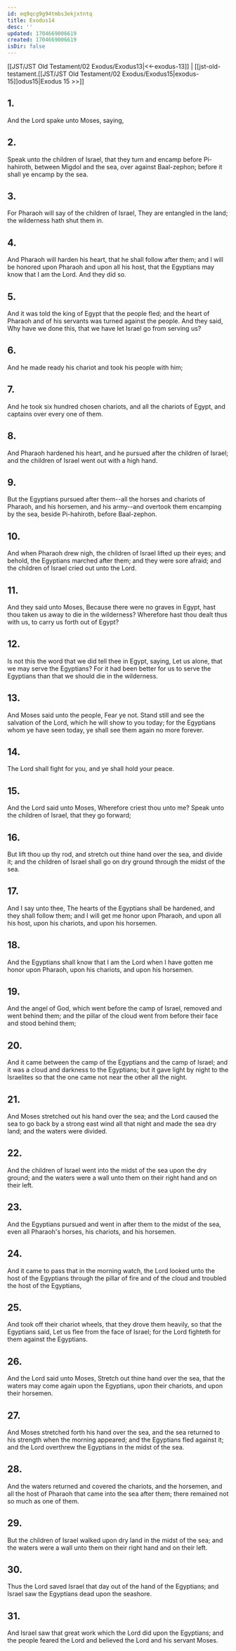 ```yaml
---
id: eq9qcg9g94tmbs3ekjxtntq
title: Exodus14
desc: ''
updated: 1704669006619
created: 1704669006619
isDir: false
---
```

[[JST/JST Old Testament/02 Exodus/Exodus13|<<-exodus-13]] | [[jst-old-testament.[[JST/JST Old Testament/02 Exodus/Exodus15|exodus-15]]odus15|Exodus 15 >>]]
## 1.
And the Lord spake unto Moses, saying,
## 2.
Speak unto the children of Israel, that they turn and encamp before Pi-hahiroth, between Migdol and the sea, over against Baal-zephon; before it shall ye encamp by the sea.
## 3.
For Pharaoh will say of the children of Israel, They are entangled in the land; the wilderness hath shut them in.
## 4.
And Pharaoh will harden his heart, that he shall follow after them; and I will be honored upon Pharaoh and upon all his host, that the Egyptians may know that I am the Lord. And they did so.
## 5.
And it was told the king of Egypt that the people fled; and the heart of Pharaoh and of his servants was turned against the people. And they said, Why have we done this, that we have let Israel go from serving us?
## 6.
And he made ready his chariot and took his people with him;
## 7.
And he took six hundred chosen chariots, and all the chariots of Egypt, and captains over every one of them.
## 8.
And Pharaoh hardened his heart, and he pursued after the children of Israel; and the children of Israel went out with a high hand.
## 9.
But the Egyptians pursued after them\--all the horses and chariots of Pharaoh, and his horsemen, and his army\--and overtook them encamping by the sea, beside Pi-hahiroth, before Baal-zephon.
## 10.
And when Pharaoh drew nigh, the children of Israel lifted up their eyes; and behold, the Egyptians marched after them; and they were sore afraid; and the children of Israel cried out unto the Lord.
## 11.
And they said unto Moses, Because there were no graves in Egypt, hast thou taken us away to die in the wilderness? Wherefore hast thou dealt thus with us, to carry us forth out of Egypt?
## 12.
Is not this the word that we did tell thee in Egypt, saying, Let us alone, that we may serve the Egyptians? For it had been better for us to serve the Egyptians than that we should die in the wilderness.
## 13.
And Moses said unto the people, Fear ye not. Stand still and see the salvation of the Lord, which he will show to you today; for the Egyptians whom ye have seen today, ye shall see them again no more forever.
## 14.
The Lord shall fight for you, and ye shall hold your peace.
## 15.
And the Lord said unto Moses, Wherefore criest thou unto me? Speak unto the children of Israel, that they go forward;
## 16.
But lift thou up thy rod, and stretch out thine hand over the sea, and divide it; and the children of Israel shall go on dry ground through the midst of the sea.
## 17.
And I say unto thee, The hearts of the Egyptians shall be hardened, and they shall follow them; and I will get me honor upon Pharaoh, and upon all his host, upon his chariots, and upon his horsemen.
## 18.
And the Egyptians shall know that I am the Lord when I have gotten me honor upon Pharaoh, upon his chariots, and upon his horsemen.
## 19.
And the angel of God, which went before the camp of Israel, removed and went behind them; and the pillar of the cloud went from before their face and stood behind them;
## 20.
And it came between the camp of the Egyptians and the camp of Israel; and it was a cloud and darkness to the Egyptians; but it gave light by night to the Israelites so that the one came not near the other all the night.
## 21.
And Moses stretched out his hand over the sea; and the Lord caused the sea to go back by a strong east wind all that night and made the sea dry land; and the waters were divided.
## 22.
And the children of Israel went into the midst of the sea upon the dry ground; and the waters were a wall unto them on their right hand and on their left.
## 23.
And the Egyptians pursued and went in after them to the midst of the sea, even all Pharaoh\'s horses, his chariots, and his horsemen.
## 24.
And it came to pass that in the morning watch, the Lord looked unto the host of the Egyptians through the pillar of fire and of the cloud and troubled the host of the Egyptians,
## 25.
And took off their chariot wheels, that they drove them heavily, so that the Egyptians said, Let us flee from the face of Israel; for the Lord fighteth for them against the Egyptians.
## 26.
And the Lord said unto Moses, Stretch out thine hand over the sea, that the waters may come again upon the Egyptians, upon their chariots, and upon their horsemen.
## 27.
And Moses stretched forth his hand over the sea, and the sea returned to his strength when the morning appeared; and the Egyptians fled against it; and the Lord overthrew the Egyptians in the midst of the sea.
## 28.
And the waters returned and covered the chariots, and the horsemen, and all the host of Pharaoh that came into the sea after them; there remained not so much as one of them.
## 29.
But the children of Israel walked upon dry land in the midst of the sea; and the waters were a wall unto them on their right hand and on their left.
## 30.
Thus the Lord saved Israel that day out of the hand of the Egyptians; and Israel saw the Egyptians dead upon the seashore.
## 31.
And Israel saw that great work which the Lord did upon the Egyptians; and the people feared the Lord and believed the Lord and his servant Moses.

